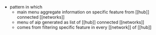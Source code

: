 - pattern in which
	- main menu aggregate information on specific feature from [[hub]] connected [[networks]]
	- menu of aip generated as list of [[hub]] connected [[networks]]
	- comes from filtering specific feature in every [[network]] of [[hub]]